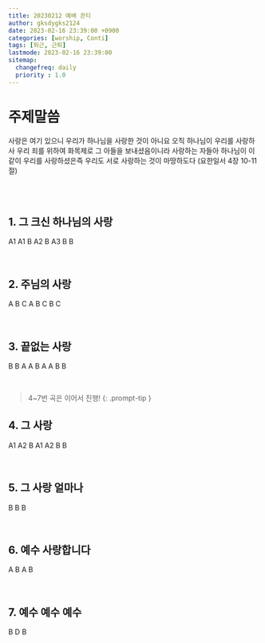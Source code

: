 ```yaml
---
title: 20230212 예배 콘티
author: gksdygks2124
date: 2023-02-16 23:39:00 +0900
categories: [worship, Conti]
tags: [퇴근, 근퇴]
lastmode: 2023-02-16 23:39:00
sitemap:
  changefreq: daily
  priority : 1.0
---
```


# <b>주제말씀</b>
사랑은 여기 있으니 우리가 하나님을 사랑한 것이 아니요 오직 하나님이 우리를 사랑하사 우리 죄를 위하여 화목제로 그 아들을 보내셨음이니라 사랑하는 자들아 하나님이 이같이 우리를 사랑하셨은즉 우리도 서로 사랑하는 것이 마땅하도다 (요한일서 4장 10-11절)

<br>
<br>

## <b>1. 그 크신 하나님의 사랑</b>
A1 A1 B A2 B A3 B B

<br>

## <b>2. 주님의 사랑</b>
A B C A B C B C

<br>

## <b>3. 끝없는 사랑</b>
B B A A B A A B B

<br>

> 4~7번 곡은 이어서 진행!
{: .prompt-tip }  

## <b>4. 그 사랑</b>
A1 A2 B A1 A2 B B

<br>

## <b>5. 그 사랑 얼마나</b>
B B B

<br>

## <b>6. 예수 사랑합니다</b>
A B A B

<br>

## <b>7. 예수 예수 예수</b>
B D B